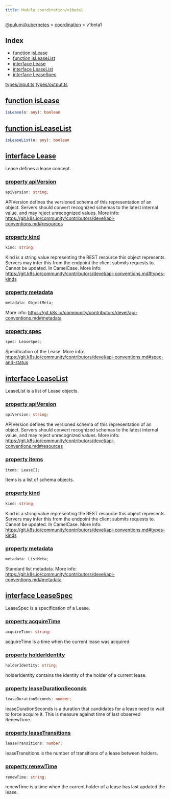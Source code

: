 ```yaml
---
title: Module coordination/v1beta1
---
```


<a href="../../index.html">@pulumi/kubernetes</a> &gt; <a href="../index.html">coordination</a> &gt; v1beta1

<h2 class="pdoc-module-header">Index</h2>

* <a href="#isLease">function isLease</a>
* <a href="#isLeaseList">function isLeaseList</a>
* <a href="#Lease">interface Lease</a>
* <a href="#LeaseList">interface LeaseList</a>
* <a href="#LeaseSpec">interface LeaseSpec</a>

<a href="https://github.com/pulumi/pulumi-kubernetes/blob/master/sdk/nodejs/types/input.ts">types/input.ts</a> <a href="https://github.com/pulumi/pulumi-kubernetes/blob/master/sdk/nodejs/types/output.ts">types/output.ts</a> 


<h2 class="pdoc-module-header" id="isLease">
<a class="pdoc-member-name" href="https://github.com/pulumi/pulumi-kubernetes/blob/master/sdk/nodejs/types/input.ts#L7994">function isLease</a>
</h2>

```typescript
isLease(o: any): boolean
```

<h2 class="pdoc-module-header" id="isLeaseList">
<a class="pdoc-member-name" href="https://github.com/pulumi/pulumi-kubernetes/blob/master/sdk/nodejs/types/input.ts#L8031">function isLeaseList</a>
</h2>

```typescript
isLeaseList(o: any): boolean
```

<h2 class="pdoc-module-header" id="Lease">
<a class="pdoc-member-name" href="https://github.com/pulumi/pulumi-kubernetes/blob/master/sdk/nodejs/types/output.ts#L7524">interface Lease</a>
</h2>

Lease defines a lease concept.

<h3 class="pdoc-member-header">
<a class="pdoc-child-name" href="https://github.com/pulumi/pulumi-kubernetes/blob/master/sdk/nodejs/types/output.ts#L7531">property apiVersion</a>
</h3>

```typescript
apiVersion: string;
```


APIVersion defines the versioned schema of this representation of an object. Servers should
convert recognized schemas to the latest internal value, and may reject unrecognized
values. More info:
https://git.k8s.io/community/contributors/devel/api-conventions.md#resources

<h3 class="pdoc-member-header">
<a class="pdoc-child-name" href="https://github.com/pulumi/pulumi-kubernetes/blob/master/sdk/nodejs/types/output.ts#L7539">property kind</a>
</h3>

```typescript
kind: string;
```


Kind is a string value representing the REST resource this object represents. Servers may
infer this from the endpoint the client submits requests to. Cannot be updated. In
CamelCase. More info:
https://git.k8s.io/community/contributors/devel/api-conventions.md#types-kinds

<h3 class="pdoc-member-header">
<a class="pdoc-child-name" href="https://github.com/pulumi/pulumi-kubernetes/blob/master/sdk/nodejs/types/output.ts#L7544">property metadata</a>
</h3>

```typescript
metadata: ObjectMeta;
```


More info: https://git.k8s.io/community/contributors/devel/api-conventions.md#metadata

<h3 class="pdoc-member-header">
<a class="pdoc-child-name" href="https://github.com/pulumi/pulumi-kubernetes/blob/master/sdk/nodejs/types/output.ts#L7550">property spec</a>
</h3>

```typescript
spec: LeaseSpec;
```


Specification of the Lease. More info:
https://git.k8s.io/community/contributors/devel/api-conventions.md#spec-and-status

<h2 class="pdoc-module-header" id="LeaseList">
<a class="pdoc-member-name" href="https://github.com/pulumi/pulumi-kubernetes/blob/master/sdk/nodejs/types/output.ts#L7557">interface LeaseList</a>
</h2>

LeaseList is a list of Lease objects.

<h3 class="pdoc-member-header">
<a class="pdoc-child-name" href="https://github.com/pulumi/pulumi-kubernetes/blob/master/sdk/nodejs/types/output.ts#L7564">property apiVersion</a>
</h3>

```typescript
apiVersion: string;
```


APIVersion defines the versioned schema of this representation of an object. Servers should
convert recognized schemas to the latest internal value, and may reject unrecognized
values. More info:
https://git.k8s.io/community/contributors/devel/api-conventions.md#resources

<h3 class="pdoc-member-header">
<a class="pdoc-child-name" href="https://github.com/pulumi/pulumi-kubernetes/blob/master/sdk/nodejs/types/output.ts#L7569">property items</a>
</h3>

```typescript
items: Lease[];
```


Items is a list of schema objects.

<h3 class="pdoc-member-header">
<a class="pdoc-child-name" href="https://github.com/pulumi/pulumi-kubernetes/blob/master/sdk/nodejs/types/output.ts#L7577">property kind</a>
</h3>

```typescript
kind: string;
```


Kind is a string value representing the REST resource this object represents. Servers may
infer this from the endpoint the client submits requests to. Cannot be updated. In
CamelCase. More info:
https://git.k8s.io/community/contributors/devel/api-conventions.md#types-kinds

<h3 class="pdoc-member-header">
<a class="pdoc-child-name" href="https://github.com/pulumi/pulumi-kubernetes/blob/master/sdk/nodejs/types/output.ts#L7583">property metadata</a>
</h3>

```typescript
metadata: ListMeta;
```


Standard list metadata. More info:
https://git.k8s.io/community/contributors/devel/api-conventions.md#metadata

<h2 class="pdoc-module-header" id="LeaseSpec">
<a class="pdoc-member-name" href="https://github.com/pulumi/pulumi-kubernetes/blob/master/sdk/nodejs/types/output.ts#L7590">interface LeaseSpec</a>
</h2>

LeaseSpec is a specification of a Lease.

<h3 class="pdoc-member-header">
<a class="pdoc-child-name" href="https://github.com/pulumi/pulumi-kubernetes/blob/master/sdk/nodejs/types/output.ts#L7594">property acquireTime</a>
</h3>

```typescript
acquireTime: string;
```


acquireTime is a time when the current lease was acquired.

<h3 class="pdoc-member-header">
<a class="pdoc-child-name" href="https://github.com/pulumi/pulumi-kubernetes/blob/master/sdk/nodejs/types/output.ts#L7599">property holderIdentity</a>
</h3>

```typescript
holderIdentity: string;
```


holderIdentity contains the identity of the holder of a current lease.

<h3 class="pdoc-member-header">
<a class="pdoc-child-name" href="https://github.com/pulumi/pulumi-kubernetes/blob/master/sdk/nodejs/types/output.ts#L7605">property leaseDurationSeconds</a>
</h3>

```typescript
leaseDurationSeconds: number;
```


leaseDurationSeconds is a duration that candidates for a lease need to wait to force
acquire it. This is measure against time of last observed RenewTime.

<h3 class="pdoc-member-header">
<a class="pdoc-child-name" href="https://github.com/pulumi/pulumi-kubernetes/blob/master/sdk/nodejs/types/output.ts#L7610">property leaseTransitions</a>
</h3>

```typescript
leaseTransitions: number;
```


leaseTransitions is the number of transitions of a lease between holders.

<h3 class="pdoc-member-header">
<a class="pdoc-child-name" href="https://github.com/pulumi/pulumi-kubernetes/blob/master/sdk/nodejs/types/output.ts#L7615">property renewTime</a>
</h3>

```typescript
renewTime: string;
```


renewTime is a time when the current holder of a lease has last updated the lease.


